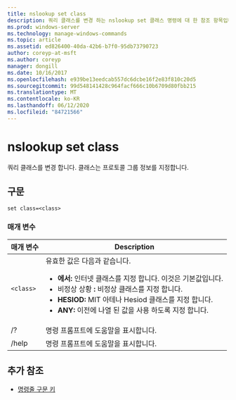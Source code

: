 ```yaml
---
title: nslookup set class
description: 쿼리 클래스를 변경 하는 nslookup set 클래스 명령에 대 한 참조 항목입니다.
ms.prod: windows-server
ms.technology: manage-windows-commands
ms.topic: article
ms.assetid: ed826400-40da-42b6-b7f0-95db73790723
author: coreyp-at-msft
ms.author: coreyp
manager: dongill
ms.date: 10/16/2017
ms.openlocfilehash: e939be13eedcab557dc6dcbe16f2e83f810c20d5
ms.sourcegitcommit: 99d548141428c964facf666c10b6709d80fbb215
ms.translationtype: MT
ms.contentlocale: ko-KR
ms.lasthandoff: 06/12/2020
ms.locfileid: "84721566"
---
```

# <a name="nslookup-set-class"></a>nslookup set class

쿼리 클래스를 변경 합니다. 클래스는 프로토콜 그룹 정보를 지정합니다.

## <a name="syntax"></a>구문

```
set class=<class>
```

### <a name="parameters"></a>매개 변수

| 매개 변수 | Description |
| --------- | ----------- |
| `<class>` | 유효한 값은 다음과 같습니다.<ul><li>**에서:** 인터넷 클래스를 지정 합니다. 이것은 기본값입니다.</li><li>비정상 상황 **:** 비정상 클래스를 지정 합니다.</li><li>**HESIOD:** MIT 아테나 Hesiod 클래스를 지정 합니다.</li><li>**ANY:** 이전에 나열 된 값을 사용 하도록 지정 합니다.</li></ul> |
| /? | 명령 프롬프트에 도움말을 표시합니다. |
| /help | 명령 프롬프트에 도움말을 표시합니다. |

## <a name="additional-references"></a>추가 참조

- [명령줄 구문 키](command-line-syntax-key.md)
